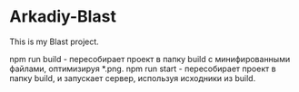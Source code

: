 # Arkadiy-Blast
This is my Blast project.

npm run build - пересобирает проект в папку build с минифированными файлами, оптимизируя *.png.
npm run start - пересобирает проект в папку build, и запускает сервер, используя исходники из build.
